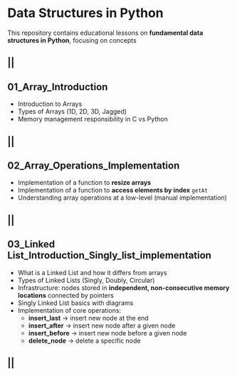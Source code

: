 # Data Structures in Python

This repository contains educational lessons on **fundamental data structures in Python**, focusing on concepts

||
--

## 01_Array_Introduction
- Introduction to Arrays  
- Types of Arrays (1D, 2D, 3D, Jagged)  
- Memory management responsibility in C vs Python  

||
--

## 02_Array_Operations_Implementation
- Implementation of a function to **resize arrays**  
- Implementation of a function to **access elements by index**  `getAt` 
- Understanding array operations at a low-level (manual implementation)  

||
--

## 03_Linked List_Introduction_Singly_list_implementation
- What is a Linked List and how it differs from arrays  
- Types of Linked Lists (Singly, Doubly, Circular)  
- Infrastructure: nodes stored in **independent, non-consecutive memory locations** connected by pointers  
- Singly Linked List basics with diagrams  
- Implementation of core operations:  
  - **insert_last** → insert new node at the end  
  - **insert_after** → insert new node after a given node  
  - **insert_before** → insert new node before a given node  
  - **delete_node** → delete a specific node  

||
--